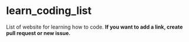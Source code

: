 # learn_coding_list
List of website for learning how to code.
__If you want to add a link, create pull request or new issue.__
